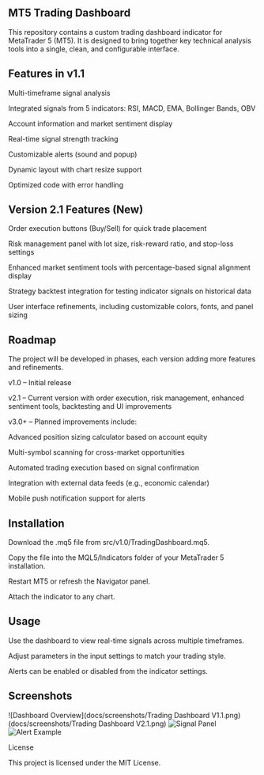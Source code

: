 ## MT5 Trading Dashboard

This repository contains a custom trading dashboard indicator for MetaTrader 5 (MT5). It is designed to bring together key technical analysis tools into a single, clean, and configurable interface.

## Features in v1.1

Multi-timeframe signal analysis

Integrated signals from 5 indicators: RSI, MACD, EMA, Bollinger Bands, OBV

Account information and market sentiment display

Real-time signal strength tracking

Customizable alerts (sound and popup)

Dynamic layout with chart resize support

Optimized code with error handling

## Version 2.1 Features (New)

Order execution buttons (Buy/Sell) for quick trade placement

Risk management panel with lot size, risk-reward ratio, and stop-loss settings

Enhanced market sentiment tools with percentage-based signal alignment display

Strategy backtest integration for testing indicator signals on historical data

User interface refinements, including customizable colors, fonts, and panel sizing

## Roadmap

The project will be developed in phases, each version adding more features and refinements.

v1.0 – Initial release

v2.1 – Current version with order execution, risk management, enhanced sentiment tools, backtesting and UI improvements

v3.0+ – Planned improvements include:

Advanced position sizing calculator based on account equity

Multi-symbol scanning for cross-market opportunities

Automated trading execution based on signal confirmation

Integration with external data feeds (e.g., economic calendar)

Mobile push notification support for alerts
## Installation

Download the .mq5 file from src/v1.0/TradingDashboard.mq5.

Copy the file into the MQL5/Indicators folder of your MetaTrader 5 installation.

Restart MT5 or refresh the Navigator panel.

Attach the indicator to any chart.

## Usage

Use the dashboard to view real-time signals across multiple timeframes.

Adjust parameters in the input settings to match your trading style.

Alerts can be enabled or disabled from the indicator settings.

## Screenshots

![Dashboard Overview](docs/screenshots/Trading Dashboard V1.1.png) (docs/screenshots/Trading Dashboard V2.1.png)
![Signal Panel](docs/screenshots/signal_panel.png)  
![Alert Example](docs/screenshots/alert_popup.png)  


License

This project is licensed under the MIT License.
